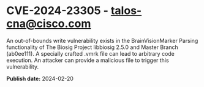 # CVE-2024-23305 - talos-cna@cisco.com

An out-of-bounds write vulnerability exists in the BrainVisionMarker Parsing functionality of The Biosig Project libbiosig 2.5.0 and Master Branch (ab0ee111). A specially crafted .vmrk file can lead to arbitrary code execution. An attacker can provide a malicious file to trigger this vulnerability.

**Publish date:** 2024-02-20
